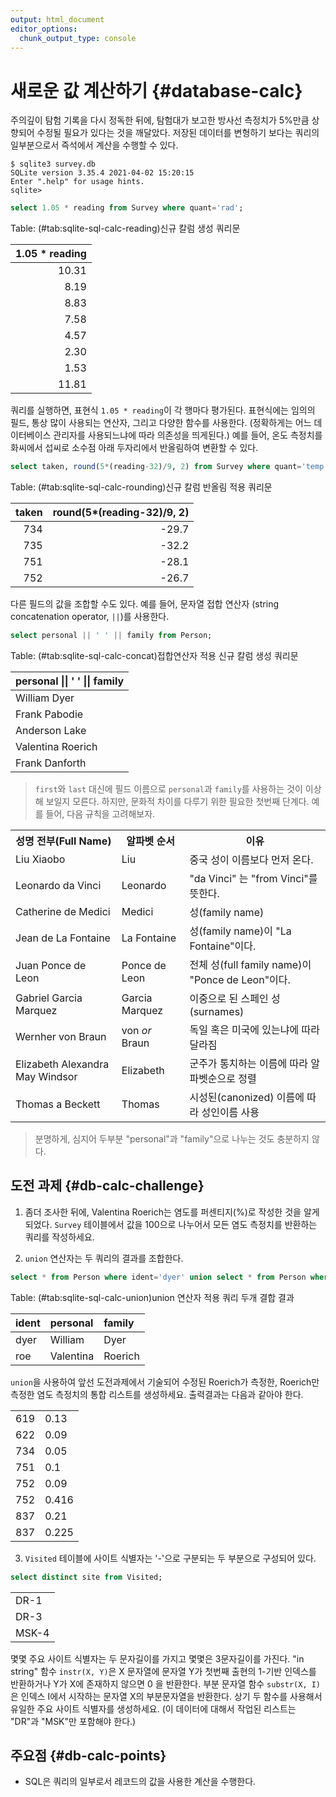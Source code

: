 ```yaml
---
output: html_document
editor_options: 
  chunk_output_type: console
---
```





# 새로운 값 계산하기 {#database-calc}


주의깊이 탐험 기록을 다시 정독한 뒤에, 탐험대가 보고한 방사선 측정치가 5%만큼 상향되어 수정될 필요가 있다는 것을 깨달았다.
저장된 데이터를 변형하기 보다는 쿼리의 일부분으로서 즉석에서 계산을 수행할 수 있다.


```
$ sqlite3 survey.db
SQLite version 3.35.4 2021-04-02 15:20:15
Enter ".help" for usage hints.
sqlite>
```



```sql
select 1.05 * reading from Survey where quant='rad';
```


<div class="knitsql-table">


Table: (\#tab:sqlite-sql-calc-reading)신규 칼럼 생성 쿼리문

| 1.05 * reading|
|--------------:|
|          10.31|
|           8.19|
|           8.83|
|           7.58|
|           4.57|
|           2.30|
|           1.53|
|          11.81|

</div>


쿼리를 실행하면, 표현식 `1.05 * reading`이 각 행마다 평가된다.
표현식에는 임의의 필드, 통상 많이 사용되는 연산자, 그리고 다양한 함수를 사용한다.
(정확하게는 어느 데이터베이스 관리자를 사용되느냐에 따라 의존성을 띄게된다.)
예를 들어, 온도 측정치를 화씨에서 섭씨로 소수점 아래 두자리에서 반올림하여 변환할 수 있다.



```sql
select taken, round(5*(reading-32)/9, 2) from Survey where quant='temp';
```


<div class="knitsql-table">


Table: (\#tab:sqlite-sql-calc-rounding)신규 칼럼 반올림 적용 쿼리문

| taken| round(5*(reading-32)/9, 2)|
|-----:|--------------------------:|
|   734|                      -29.7|
|   735|                      -32.2|
|   751|                      -28.1|
|   752|                      -26.7|

</div>


다른 필드의 값을 조합할 수도 있다. 예를 들어, 문자열 접합 연산자 (string concatenation operator, `||`)를 사용한다. 


```sql
select personal || ' ' || family from Person;
```


<div class="knitsql-table">


Table: (\#tab:sqlite-sql-calc-concat)접합연산자 적용 신규 칼럼 생성 쿼리문

|personal &#124;&#124; ' ' &#124;&#124; family |
|:---------------------------------------------|
|William Dyer                                  |
|Frank Pabodie                                 |
|Anderson Lake                                 |
|Valentina Roerich                             |
|Frank Danforth                                |

</div>


> `first`와 `last` 대신에 필드 이름으로 `personal`과 `family`를 사용하는 것이 이상해 보일지 모른다.
> 하지만, 문화적 차이를 다루기 위한 필요한 첫번째 단계다. 예를 들어, 다음 규칙을 고려해보자.

<table>
  <tr> <th>성명 전부(Full Name)</th> <th>알파벳 순서</th> <th>이유</th> </tr>
  <tr> <td>Liu Xiaobo</td> <td>Liu</td> <td>중국 성이 이름보다 먼저 온다.</td> </tr>
  <tr> <td> Leonardo da Vinci</td> <td>Leonardo</td> <td>"da Vinci" 는 "from Vinci"를 뜻한다.</td> </tr>
  <tr> <td> Catherine de Medici</td> <td>Medici</td> <td>성(family name)</td> </tr>
  <tr> <td> Jean de La Fontaine</td> <td>La Fontaine</td> <td>성(family name)이 "La Fontaine"이다.</td> </tr>
  <tr> <td> Juan Ponce de Leon</td> <td>Ponce de Leon</td> <td>전체 성(full family name)이 "Ponce de Leon"이다.</td> </tr>
  <tr> <td> Gabriel Garcia Marquez</td> <td>Garcia Marquez</td> <td>이중으로 된 스페인 성(surnames)</td> </tr>
  <tr> <td> Wernher von Braun</td> <td>von <em>or</em> Braun</td> <td>독일 혹은 미국에 있는냐에 따라 달라짐</td> </tr>
  <tr> <td> Elizabeth Alexandra May Windsor</td> <td>Elizabeth</td> <td>군주가 통치하는 이름에 따라 알파벳순으로 정렬</td> </tr>
  <tr> <td> Thomas a Beckett</td> <td>Thomas</td> <td>시성된(canonized) 이름에 따라 성인이름 사용</td> </tr>
</table>

> 분명하게, 심지어 두부분 "personal"과 "family"으로 나누는 것도 충분하지 않다.


## 도전 과제 {#db-calc-challenge}

1.  좀더 조사한 뒤에, Valentina Roerich는 염도를 퍼센티지(%)로 작성한 것을 알게되었다.
    `Survey` 테이블에서 값을 100으로 나누어서 모든 염도 측정치를 반환하는 쿼리를 작성하세요.

2.  `union` 연산자는 두 쿼리의 결과를 조합한다.



```sql
select * from Person where ident='dyer' union select * from Person where ident='roe';
```


<div class="knitsql-table">


Table: (\#tab:sqlite-sql-calc-union)union 연산자 적용 쿼리 두개 결합 결과

|ident |personal  |family  |
|:-----|:---------|:-------|
|dyer  |William   |Dyer    |
|roe   |Valentina |Roerich |

</div>

`union`을 사용하여 앞선 도전과제에서 기술되어 수정된 Roerich가 측정한, Roerich만 측정한 염도 측정치의 통합 리스트를 생성하세요.
출력결과는 다음과 같아야 한다.

<table>
  <tr> <td>619</td> <td>0.13</td> </tr>
  <tr> <td>622</td> <td>0.09</td> </tr>
  <tr> <td>734</td> <td>0.05</td> </tr>
  <tr> <td>751</td> <td>0.1</td> </tr>
  <tr> <td>752</td> <td>0.09</td> </tr>
  <tr> <td>752</td> <td>0.416</td> </tr>
  <tr> <td>837</td> <td>0.21</td> </tr>
  <tr> <td>837</td> <td>0.225</td> </tr>
</table>


3.  `Visited` 테이블에 사이트 식별자는 '-'으로 구분되는 두 부분으로 구성되어 있다.


```sql
select distinct site from Visited;
```

<div class="out"><table>
<tr><td>DR-1</td></tr>
<tr><td>DR-3</td></tr>
<tr><td>MSK-4</td></tr>
</table></div>


몇몇 주요 사이트 식별자는 두 문자길이를 가지고 몇몇은 3문자길이를 가진다.
"in string" 함수 `instr(X, Y)`은 X 문자열에 문자열 Y가 첫번째 출현의 1-기반 인덱스를 반환하거나 
Y가 X에 존재하지 않으면 0 을 반환한다.
부분 문자열 함수 `substr(X, I)`은 인덱스 I에서 시작하는 문자열 X의 부분문자열을 반환한다.
상기 두 함수를 사용해서 유일한 주요 사이트 식별자를 생성하세요. (이 데이터에 대해서 작업된 리스트는 
"DR"과 "MSK"만 포함해야 한다.)


## 주요점 {#db-calc-points}

*   SQL은 쿼리의 일부로서 레코드의 값을 사용한 계산을 수행한다.


